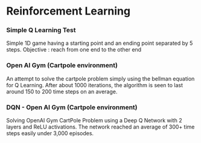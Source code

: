 # Reinforcement Learning  

### Simple Q Learning Test

Simple 1D game having a starting point and an ending point separated by 5 steps. Objective : reach from one end to the other end

### Open AI Gym (Cartpole environment)

An attempt to solve the cartpole problem simply using the bellman equation for Q Learning. After about 1000 iterations, the algorithm is seen to last around 150 to 200 time steps on an average.


### DQN - Open AI Gym (Cartpole environment)

Solving OpenAI Gym CartPole Problem using a Deep Q Network with 2 layers and ReLU activations. The network reached an average of 300+ time steps easily under 3,000 episodes.
